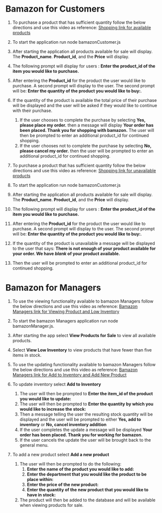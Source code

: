 # Bamazon for Customers
1. To purchase a product that has sufficient quantity follow the below directions and use this video as reference: [Shopping link for available products](https://screencast-o-matic.com/watch/cFn336oS0x)
1. To start the application run node bamazonCustomer.js
1. After starting the application all products available for sale will display.  The **Product_name**. **Product_id**, and the **Price** will display.  
1. The following prompt will display for users : **Enter the product_id of the item you would like to purchase.**
1. After entering the **Product_id** for the product the user would like to purchase.  A second prompt will display to the user.  The second prompt will be: **Enter the quantity of the product you would like to buy:**.
1. If the quantity of the product is available the total price of their purchase will be displayed and the user will be asked if they would like to continue with their purchase.
    1. If the user chooses to complete the purchase by selecting **Yes, please place my order.** then a message will display **Your order has been placed. Thank you for shopping with bamazon.** The user will then be prompted to enter an additional product_id for continued shopping.
    1. If the user chooses not to complete the purchase by selecting **No, please cancel my order.** then the user will be prompted to enter an additional product_id for continued shopping.

1. To purchase a product that has sufficient quantity follow the below directions and use this video as reference: [Shopping link for unavailable products](https://screencast-o-matic.com/watch/cFn33loS0A)
1. To start the application run node bamazonCustomer.js
1. After starting the application all products available for sale will display.  The **Product_name**. **Product_id**, and the **Price** will display.  
1. The following prompt will display for users : **Enter the product_id of the item you would like to purchase.**
1. After entering the **Product_id** for the product the user would like to purchase.  A second prompt will display to the user.  The second prompt will be: **Enter the quantity of the product you would like to buy:**.
1. If the quantity of the product is unavailable a message will be displayed to the user that says: **There is not enough of your product available for your order. We have *blank* of your product available.**
1. Then the user will be prompted to enter an additional product_id for continued shopping.

# Bamazon for Managers
1. To use the viewing functionality available to bamazon Managers follow the below directions and use this video as reference: [Bamazon Managers link for Viewing Product and Low Inventory](https://screencast-o-matic.com/watch/cFn33DoS08)
1. To start the bamazon Managers application run node bamazonManager.js.
1. After starting the app select **View Products for Sale** to view all available products.
1. Select **View Low Inventory** to view products that have fewer than five items in stock.

1. To use the updating functionality available to bamazon Managers follow the below directions and use this video as reference: [Bamazon Managers link for Add to Inventory and Add New Product](https://screencast-o-matic.com/watch/cFn33qoSZj)
1. To update inventory select **Add to Inventory**
    1. The user will then be prompted to **Enter the item_id of the product you would like to update:**
    1. The user will then be prompted to **Enter the quantity by which you would like to increase the stock:**
    1. Then a message telling the user the resulting stock quantity will be displayed and the user will be prompted to either **Yes, add to inventory** or **No, cancel inventory addition**
    1. If the user completes the update a message will be displayed **Your order has been placed.  Thank you for working for bamazon.**
    1. If the user cancels the update the user will be brought back to the general menu.
1. To add a new product select **Add a new product**
    1. The user will then be prompted to do the following:
        1. **Enter the name of the product you would like to add:**
        1. **Enter the department that you would like the product to be place within:**
        1. **Enter the price of the new product:**
        1. **Enter the quantity of the new product that you would like to have in stock:**
    1. The product will then be added to the database and will be available when viewing products for sale.
